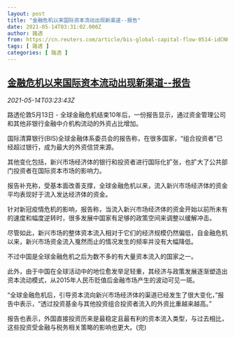 ```yaml
---
layout: post
title: "金融危机以来国际资本流动出现新渠道--报告"
date: 2021-05-14T03:31:02.000Z
author: 路透
from: https://cn.reuters.com/article/bis-global-capital-flow-0514-idCNKBS2CV08A
tags: [ 路透 ]
categories: [ 路透 ]
---
```

<!--1620963062000-->
[金融危机以来国际资本流动出现新渠道--报告](https://cn.reuters.com/article/bis-global-capital-flow-0514-idCNKBS2CV08A)
------

<div>
<div><i>2021-05-14T03:23:43Z</i></div><p>路透伦敦5月13日 - 全球金融危机结束10年后，一份报告显示，通过资金管理公司和其他非银行金融中介机构流动的外资占比增加。</p><p>国际清算银行(BIS)全球金融体系委员会的报告称，在很多国家，“组合投资者”已经超过银行，成为最大的外资信贷来源。</p><p>其他变化包括，新兴市场经济体的银行和投资者进行国际化扩张，也扩大了公共部门投资者在国际资本市场的影响力。</p><p>报告补充称，受基本面改善支撑，全球金融危机以来，流入新兴市场经济体的资金平均表现好于流入发达经济体的资金。</p><p>针对新冠疫情危机的影响，报告称，当流入新兴市场经济体的资金开始以前所未有的速度和幅度逆转时，很多发展中国家有足够的政策空间来调整以缓解冲击。</p><p>尽管如此，新兴市场的整体资本流入相对于它们的经济规模仍然偏低，自金融危机以来，新兴市场资金流入戛然而止的情况发生的频率并没有大幅降低。</p><p>不过中国是全球金融危机之后为数不多的有大量资本流入的国家之一。</p><p>此外，由于中国在全球活动中的地位愈发举足轻重，其经济与政策发展逐渐塑造出资本流动模式，从2015年人民币贬值后金融市场产生的波动可见一斑。</p><p>“全球金融危机后，引导资本流向新兴市场经济体的渠道已经发生了很大变化，”报告中表示，“透过投资基金与其他投资组合投资者流入的外资比重越来越高。”</p><p>报告也表示，外国直接投资历来是最稳定且最有利的资本流入类型，与过去相比，这些投资受金融与税务相关策略的影响也更大。(完)</p>
</div>
